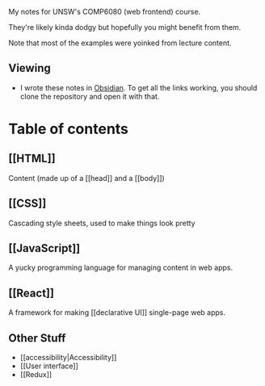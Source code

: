 My notes for UNSW's COMP6080 (web frontend) course.

They're likely kinda dodgy but hopefully you might benefit from them.

Note that most of the examples were yoinked from lecture content.

## Viewing
- I wrote these notes in [Obsidian](https://obsidian.md/). To get all the links working, you should clone the repository and open it with that.

# Table of contents
## [[HTML]]
Content (made up of a [[head]] and a [[body]])

## [[CSS]]
Cascading style sheets, used to make things look pretty

## [[JavaScript]]
A yucky programming language for managing content in web apps.

## [[React]]
A framework for making [[declarative UI]] single-page web apps.

## Other Stuff
- [[accessibility|Accessibility]]
- [[User interface]]
- [[Redux]]
